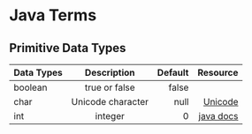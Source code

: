 
# Java Terms

## Primitive Data Types 

| Data Types                  | Description         | Default    | Resource   |
| ---------------------       |:-------------------:| ----------:| ---------: |
| boolean                     | true or false       | false      | 
| char                        | Unicode character   | null       | [Unicode](https://www.fileformat.info/info/unicode/char/0000/index.htm)   |
| int                         | integer             |    0       | [java docs](https://docs.oracle.com/javase/tutorial/java/nutsandbolts/datatypes.html)|


